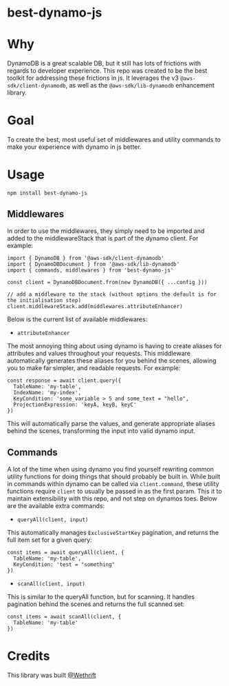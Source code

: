 # best-dynamo-js

# Why

DynamoDB is a great scalable DB, but it still has lots of frictions with regards to developer experience. This repo was created to be the best toolkit for addressing these frictions in js. It leverages the v3 `@aws-sdk/client-dynamodb`, as well as the `@aws-sdk/lib-dynamodb` enhancement library.

# Goal

To create the best, most useful set of middlewares and utility commands to make your experience with dynamo in js better.

# Usage

    npm install best-dynamo-js

## Middlewares

In order to use the middlewares, they simply need to be imported and added to the middlewareStack that is part of the dynamo client. For example:

```
import { DynamoDB } from '@aws-sdk/client-dynamodb'
import { DynamoDBDocument } from '@aws-sdk/lib-dynamodb'
import { commands, middlewares } from 'best-dynamo-js'

const client = DynamoDBDocument.from(new DynamoDB({ ...config }))

// add a middleware to the stack (without options the default is for the initialisation step)
client.middlewareStack.add(middlewares.attributeEnhancer)
```

Below is the current list of available middlewares:

- `attributeEnhancer`

The most annoying thing about using dynamo is having to create aliases for attributes and values throughout your requests. This middleware automatically generates these aliases for you behind the scenes, allowing you to make far simpler, and readable requests. For example:

```
const response = await client.query({
  TableName: 'my-table',
  IndexName: 'my-index',
  KeyCondition: 'some_variable > 5 and some_text = "hello",
  ProjectionExpression: 'keyA, keyB, keyC'
})
```

This will automatically parse the values, and generate appropriate aliases behind the scenes, transforming the input into valid dynamo input.

## Commands

A lot of the time when using dynamo you find yourself rewriting common utility functions for doing things that should probably be built in. While built in commands within dynamo can be called via `client.command`, these utility functions require `client` to usually be passed in as the first param. This it to maintain extensibility with this repo, and not step on dynamos toes. Below are the available extra commands:

- `queryAll(client, input)`

This automatically manages `ExclusiveStartKey` pagination, and returns the full item set for a given query:

```
const items = await queryAll(client, {
  TableName: 'my-table',
  KeyCondition: 'test = "something"
})
```

- `scanAll(client, input)`

This is similar to the queryAll function, but for scanning. It handles pagination behind the scenes and returns the full scanned set:

```
const items = await scanAll(client, {
  TableName: 'my-table'
})
```

# Credits

This library was built [@Wethrift](https://www.wethrift.com)

